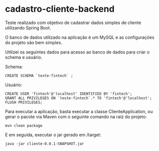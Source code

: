 # cadastro-cliente-backend
Teste realizado com objetivo de cadastrar dados simples de cliente utilizando Spring Boot.

O banco de dados utilizado na aplicação é um MySQL e as configurações do projeto são bem simples.

Utilizei os seguintes dados para acesso ao banco de dados para criar o schema e usuário.

Schema: 
```
CREATE SCHEMA `teste-fintech` ;
```

Usuário:
```
CREATE USER 'fintech'@'localhost' IDENTIFIED BY 'fintech';
GRANT ALL PRIVILEGES ON `teste-fintech`.* TO 'fintech'@'localhost';
FLUSH PRIVILEGES;
```


Para executar a aplicação, basta executar a classe ClienteApplication, ou gerar o pacote via Maven com o seguinte comando na raíz do projeto:
```
mvn clean package
```
E em seguida, executar o jar gerado em /target:
```
java -jar cliente-0.0.1-SNAPSHOT.jar
```
